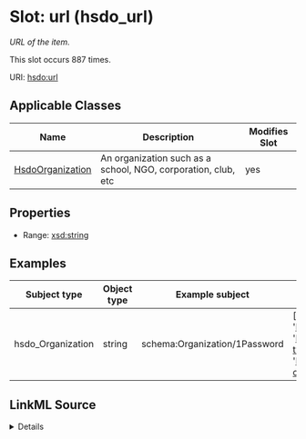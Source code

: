 

# Slot: url (hsdo_url)


_URL of the item._






This slot occurs 887 times.


URI: [hsdo:url](http://schema.org/url)



<!-- no inheritance hierarchy -->





## Applicable Classes

| Name | Description | Modifies Slot |
| --- | --- | --- |
| [HsdoOrganization](../classes/HsdoOrganization.md) | An organization such as a school, NGO, corporation, club, etc |  yes  |







## Properties

* Range: [xsd:string](http://www.w3.org/2001/XMLSchema#string)






## Examples

| Subject type | Object type | Example subject | Example object | Occurrences |
| --- | --- | --- | --- | --- |
| hsdo_Organization | string | schema:Organization/1Password | ['https://1password.com', 'http://1passwd.com', 'https://1password.com/zh-tw', 'https://1password.com/zh-cn'] | 887 |




## LinkML Source

<details>

```yaml
name: hsdo_url
annotations:
  count:
    tag: count
    value: 887
description: URL of the item.
title: url
examples:
- object:
    example_object: '[''https://1password.com'', ''http://1passwd.com'', ''https://1password.com/zh-tw'',
      ''https://1password.com/zh-cn'']'
    example_object_type: string
    example_predicate: hsdo:url
    example_subject: schema:Organization/1Password
    example_subject_type: hsdo_Organization
from_schema: secure-chain-kg
rank: 1000
slot_uri: hsdo:url
alias: hsdo_url
domain_of:
- hsdo_Organization
range: string

```
</details>